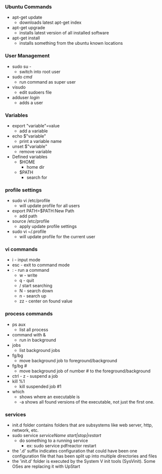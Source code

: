 ### Ubuntu Commands
* apt-get update 
	- downloads latest apt-get index
* apt-get upgrade
	- installs latest version of all installed software
* apt-get install
	- installs something from the ubuntu known locations

### User Management
* sudo su -
    - switch into root user
* sudo <i>cmd</i> 
    - run command as super user
* visudo
    - edit sudoers file
* adduser <i>login</i>
    - adds a user
    
### Variables
* export "variable"=value
    - add a variable
* echo $"variable"
    - print a variable name
* unset $"variable"
	- remove variable
* Defined variables
    - $HOME
	   - home dir
	- $PATH
        - search for 

### profile settings
* sudo vi /etc/profile
    - will update profile for all users
* export PATH=$PATH:New Path
    - add path
* source /etc/profile
    - apply update profile settings
* sudo vi ~/.profile
	- will update profile for the current user

### vi commands
* i - input mode
* esc - exit to command mode
* : - run a command
    - w - write
	- q - quit
	- / start searching	
	- N - search down
	- n - search up
    - zz - center on found value

### process commands
* ps aux
    - list all process
* command with &
    - run in background
* jobs
    - list background jobs
* fg/bg 
	- move background job to foreground/background
* fg/bg #
	- move background job of number # to the foreground/background
* ctrl - z - suspend a job
* kill %1
	- kill suspended job #1
* which
    - shows where an executable is
    -  -a shows all found versions of the executable, not just the first one.

### services
* init.d folder contains folders that are subsystems like web server, http, network, etc.
* sudo service <i>serviceName</i> <i>start|stop|restart</i>
	- do something to a running service
		- ex: sudo service pdfreactor restart
* the '.d' suffix indicates configuration that could have been one configuration file that has been split up into multiple directories and files
* the 'init.d' folder is executed by the System V init tools (SysVinit). Some OSes are replacing it with UpStart
